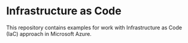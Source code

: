 # Infrastructure as Code
This repository contains examples for work with Infrastructure as Code (IaC) approach in Microsoft Azure.
